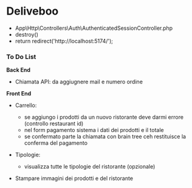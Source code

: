 Deliveboo 
===

- App\Http\Controllers\Auth\AuthenticatedSessionController.php 
- destroy()
- return redirect('http://localhost:5174/');

### To Do List

**Back End**
- Chiamata API: da aggiugnere mail e numero ordine

**Front End**
- Carrello: 
  - se aggiungo i prodotti da un nuovo ristorante deve darmi errore (controllo restaurant id)
  - nel form pagamento sistema i dati dei prodotti e il totale
  - se confermato parte la chiamata con brain tree ceh restituisce la conferma del pagamento 

- Tipologie:
  - visualizza tutte le tipologie del ristorante (opzionale)

- Stampare immagini dei prodotti e del ristorante
